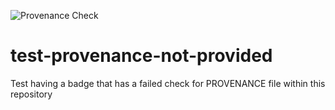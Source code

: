 ![Provenance Check](https://davecloud.hopto.me/badge?repo=dme26/test-provenance-not-provided)
# test-provenance-not-provided
Test having a badge that has a failed check for PROVENANCE file within this repository
